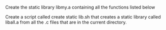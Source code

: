 Create the static library libmy.a containing all the functions listed below

Create a script called create static lib.sh that creates a static library called liball.a from all the .c files that are in the current directory.


